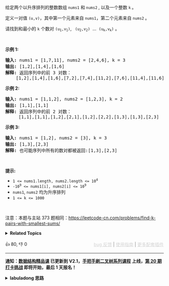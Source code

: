 <p>给定两个以升序排列的整数数组 <code>nums1</code> 和<strong> </strong><code>nums2</code><strong>&nbsp;</strong>,&nbsp;以及一个整数 <code>k</code><strong>&nbsp;</strong>。</p>

<p>定义一对值&nbsp;<code>(u,v)</code>，其中第一个元素来自&nbsp;<code>nums1</code>，第二个元素来自 <code>nums2</code><strong>&nbsp;</strong>。</p>

<p>请找到和最小的 <code>k</code>&nbsp;个数对&nbsp;<code>(u<sub>1</sub>,v<sub>1</sub>)</code>, <code>&nbsp;(u<sub>2</sub>,v<sub>2</sub>)</code> &nbsp;... &nbsp;<code>(u<sub>k</sub>,v<sub>k</sub>)</code>&nbsp;。</p>

<p>&nbsp;</p>

<p><strong>示例 1:</strong></p>

<pre>
<strong>输入:</strong> nums1 = [1,7,11], nums2 = [2,4,6], k = 3
<strong>输出:</strong> [1,2],[1,4],[1,6]
<strong>解释: </strong>返回序列中的前 3 对数：
    [1,2],[1,4],[1,6],[7,2],[7,4],[11,2],[7,6],[11,4],[11,6]
</pre>

<p><strong>示例 2:</strong></p>

<pre>
<strong>输入: </strong>nums1 = [1,1,2], nums2 = [1,2,3], k = 2
<strong>输出: </strong>[1,1],[1,1]
<strong>解释: </strong>返回序列中的前 2 对数：
&nbsp;    [1,1],[1,1],[1,2],[2,1],[1,2],[2,2],[1,3],[1,3],[2,3]
</pre>

<p><strong>示例 3:</strong></p>

<pre>
<strong>输入: </strong>nums1 = [1,2], nums2 = [3], k = 3 
<strong>输出:</strong> [1,3],[2,3]
<strong>解释: </strong>也可能序列中所有的数对都被返回:[1,3],[2,3]
</pre>

<p>&nbsp;</p>

<p><strong>提示:</strong></p>

<ul> 
 <li><code>1 &lt;= nums1.length, nums2.length &lt;= 10<sup>4</sup></code></li> 
 <li><code>-10<sup>9</sup> &lt;= nums1[i], nums2[i] &lt;= 10<sup>9</sup></code></li> 
 <li><code>nums1</code>, <code>nums2</code> 均为升序排列</li> 
 <li><code>1 &lt;= k &lt;= 1000</code></li> 
</ul>

<p>&nbsp;</p>

<p>
 <meta charset="UTF-8" />注意：本题与主站 373&nbsp;题相同：<a href="https://leetcode-cn.com/problems/find-k-pairs-with-smallest-sums/">https://leetcode-cn.com/problems/find-k-pairs-with-smallest-sums/</a></p>

<details><summary><strong>Related Topics</strong></summary>数组 | 堆（优先队列）</details><br>

<div>👍 80, 👎 0<span style='float: right;'><span style='color: gray;'><a href='https://github.com/labuladong/fucking-algorithm/discussions/939' target='_blank' style='color: lightgray;text-decoration: underline;'>bug 反馈</a> | <a href='https://labuladong.gitee.io/article/fname.html?fname=jb插件简介' target='_blank' style='color: lightgray;text-decoration: underline;'>使用指南</a> | <a href='https://labuladong.github.io/algo/images/others/%E5%85%A8%E5%AE%B6%E6%A1%B6.jpg' target='_blank' style='color: lightgray;text-decoration: underline;'>更多配套插件</a></span></span></div>

<div id="labuladong"><hr>

**通知：[数据结构精品课](https://aep.h5.xeknow.com/s/1XJHEO) 已更新到 V2.1，[手把手刷二叉树系列课程](https://aep.xet.tech/s/3YGcq3) 上线，[第 20 期打卡挑战](https://opedk.xet.tech/s/1cEM6U) 即将开始，最后 1 天报名！**

<details><summary><strong>labuladong 思路</strong></summary>

## 基本思路

这道题和 [373. 查找和最小的 K 对数字](/problems/find-k-pairs-with-smallest-sums) 相同。

这道题其实是前文 [单链表的六大解题套路](https://labuladong.github.io/article/fname.html?fname=链表技巧) 中讲过的 [23. 合并K个升序链表](/problems/merge-k-sorted-lists) 的变体。

怎么把这道题变成合并多个有序链表呢？就比如说题目输入的用例：

```java
nums1 = [1,7,11], nums2 = [2,4,6]
```

组合出的所有数对儿这就可以抽象成三个有序链表：

```java
[1, 2] -> [1, 4] -> [1, 6]
[7, 2] -> [7, 4] -> [7, 6]
[11, 2] -> [11, 4] -> [11, 6]
```

这三个链表中每个元素（数对之和）是递增的，所以就可以按照 [23. 合并K个升序链表](/problems/merge-k-sorted-lists) 的思路来合并，取出前 `k` 个作为答案即可。

**标签：二叉堆，[链表双指针](https://mp.weixin.qq.com/mp/appmsgalbum?__biz=MzAxODQxMDM0Mw==&action=getalbum&album_id=2120596033251475465)**

## 解法代码

提示：🟢 标记的是我写的解法代码，🤖 标记的是 chatGPT 翻译的多语言解法代码。如有错误，可以 [点这里](https://github.com/labuladong/fucking-algorithm/issues/1113) 反馈和修正。

<div class="tab-panel"><div class="tab-nav">
<button data-tab-item="cpp" class="tab-nav-button btn " data-tab-group="default" onclick="switchTab(this)">cpp🤖</button>

<button data-tab-item="python" class="tab-nav-button btn " data-tab-group="default" onclick="switchTab(this)">python🤖</button>

<button data-tab-item="java" class="tab-nav-button btn active" data-tab-group="default" onclick="switchTab(this)">java🟢</button>

<button data-tab-item="go" class="tab-nav-button btn " data-tab-group="default" onclick="switchTab(this)">go🤖</button>

<button data-tab-item="javascript" class="tab-nav-button btn " data-tab-group="default" onclick="switchTab(this)">javascript🤖</button>
</div><div class="tab-content">
<div data-tab-item="cpp" class="tab-item " data-tab-group="default"><div class="highlight">

```cpp
// 注意：cpp 代码由 chatGPT🤖 根据我的 java 代码翻译，旨在帮助不同背景的读者理解算法逻辑。
// 本代码已经通过力扣的测试用例，应该可直接成功提交。

class Solution {
public:
    vector<vector<int>> kSmallestPairs(vector<int>& nums1, vector<int>& nums2, int k) {
        // 存储三元组 (num1[i], nums2[i], i)
        // i 记录 nums2 元素的索引位置，用于生成下一个节点
        auto cmp = [](auto & a, auto & b) {
            return a[0] + a[1] > b[0] + b[1];
        };
        priority_queue<vector<int>, vector<vector<int>>, decltype(cmp)> pq(cmp);
        // 按照 23 题的逻辑初始化优先级队列
        for (int i = 0; i < nums1.size(); i++) {
            pq.push({nums1[i], nums2[0], 0});
        }

        vector<vector<int>> res;
        // 执行合并多个有序链表的逻辑
        while (!pq.empty() && k > 0) {
            auto cur = pq.top();
            pq.pop();
            k--;
            // 链表中的下一个节点加入优先级队列
            int next_index = cur[2] + 1;
            if (next_index < nums2.size()) {
                pq.push({cur[0], nums2[next_index], next_index});
            }

            vector<int> pair;
            pair.push_back(cur[0]);
            pair.push_back(cur[1]);
            res.push_back(pair);
        }
        return res;
    }
};
```

</div></div>

<div data-tab-item="python" class="tab-item " data-tab-group="default"><div class="highlight">

```python
# 注意：python 代码由 chatGPT🤖 根据我的 java 代码翻译，旨在帮助不同背景的读者理解算法逻辑。
# 本代码已经通过力扣的测试用例，应该可直接成功提交。

class Solution:
    def kSmallestPairs(self, nums1: List[int], nums2: List[int], k: int) -> List[List[int]]:
        # 存储三元组 (num1[i], nums2[i], i)
        # i 记录 nums2 元素的索引位置，用于生成下一个节点
        pq = []
        for i in range(len(nums1)):
            heapq.heappush(pq, [nums1[i]+nums2[0], nums1[i], nums2[0], 0])

        res = []
        while pq and k > 0:
            _, num1, num2, idx2 = heapq.heappop(pq)
            res.append([num1, num2])
            k -= 1
            if idx2 < len(nums2)-1:
                heapq.heappush(pq, [num1+nums2[idx2+1], num1, nums2[idx2+1], idx2+1])
        return res
```

</div></div>

<div data-tab-item="java" class="tab-item active" data-tab-group="default"><div class="highlight">

```java
class Solution {
    public List<List<Integer>> kSmallestPairs(int[] nums1, int[] nums2, int k) {
        // 存储三元组 (num1[i], nums2[i], i)
        // i 记录 nums2 元素的索引位置，用于生成下一个节点
        PriorityQueue<int[]> pq = new PriorityQueue<>((a, b) -> {
            // 按照数对的元素和升序排序
            return (a[0] + a[1]) - (b[0] + b[1]);
        });
        // 按照 23 题的逻辑初始化优先级队列
        for (int i = 0; i < nums1.length; i++) {
            pq.offer(new int[]{nums1[i], nums2[0], 0});
        }

        List<List<Integer>> res = new ArrayList<>();
        // 执行合并多个有序链表的逻辑
        while (!pq.isEmpty() && k > 0) {
            int[] cur = pq.poll();
            k--;
            // 链表中的下一个节点加入优先级队列
            int next_index = cur[2] + 1;
            if (next_index < nums2.length) {
                pq.add(new int[]{cur[0], nums2[next_index], next_index});
            }

            List<Integer> pair = new ArrayList<>();
            pair.add(cur[0]);
            pair.add(cur[1]);
            res.add(pair);
        }
        return res;
    }
}
```

</div></div>

<div data-tab-item="go" class="tab-item " data-tab-group="default"><div class="highlight">

```go
// 注意：go 代码由 chatGPT🤖 根据我的 java 代码翻译，旨在帮助不同背景的读者理解算法逻辑。
// 本代码已经通过力扣的测试用例，应该可直接成功提交。

import (
	"container/heap"
	"fmt"
)

type item struct {
	num1   int
	num2   int
	num2Index int
}

// 用于转换 item 为 heap 中实际存储的数据
type itemHeap []item

func (h itemHeap) Len() int { return len(h) }
func (h itemHeap) Less(i, j int) bool {
	return h[i].num1 + h[i].num2 < h[j].num1 + h[j].num2
}
func (h itemHeap) Swap(i, j int) { h[i], h[j] = h[j], h[i] }
func (h *itemHeap) Push(x interface{}) { *h = append(*h, x.(item)) }
func (h *itemHeap) Pop() interface{} {
	old := *h
	n := len(old)
	x := old[n-1]
	*h = old[:n-1]
	return x
}

func kSmallestPairs(nums1 []int, nums2 []int, k int) [][]int {
	// 存储三元组 (num1[i], nums2[i], i)
	// i 记录 nums2 元素的索引位置，用于生成下一个节点
	pq := &itemHeap{}
	heap.Init(pq)

	// 按照23题的逻辑初始化优先级队列
	for i := 0; i < len(nums1); i++ {
		heap.Push(pq, item{nums1[i], nums2[0], 0})
	}

	res := [][]int{}
	// 执行合并多个有序链表的逻辑
	for pq.Len() > 0 && k > 0 {
		cur := heap.Pop(pq).(item)
		k--
		// 链表中的下一个节点加入优先级队列
		nextIndex := cur.num2Index + 1
		if nextIndex < len(nums2) {
			heap.Push(pq, item{cur.num1, nums2[nextIndex], nextIndex})
		}

		pair := []int{cur.num1, cur.num2}
		res = append(res, pair)
	}
	return res
}
```

</div></div>

<div data-tab-item="javascript" class="tab-item " data-tab-group="default"><div class="highlight">

```javascript
// 注意：javascript 代码由 chatGPT🤖 根据我的 java 代码翻译，旨在帮助不同背景的读者理解算法逻辑。
// 本代码还未经过力扣测试，仅供参考，如有疑惑，可以参照我写的 java 代码对比查看。

/**
 * @param {number[]} nums1
 * @param {number[]} nums2
 * @param {number} k
 * @return {number[][]}
 */

var kSmallestPairs = function(nums1, nums2, k) {
    // 存储三元组 (num1[i], nums2[i], i)
    // i 记录 nums2 元素的索引位置，用于生成下一个节点
    const pq = new PriorityQueue((a, b) => {
        // 按照数对的元素和升序排序
        return (a[0] + a[1]) - (b[0] + b[1]);
    });
    // 按照 23 题的逻辑初始化优先级队列
    for (let i = 0; i < nums1.length; i++) {
        pq.offer([nums1[i], nums2[0], 0]);
    }

    const res = [];
    // 执行合并多个有序链表的逻辑
    while (!pq.isEmpty() && k > 0) {
        const cur = pq.poll();
        k--;
        // 链表中的下一个节点加入优先级队列
        const next_index = cur[2] + 1;
        if (next_index < nums2.length) {
            pq.add([cur[0], nums2[next_index], next_index]);
        }

        const pair = [];
        pair.push(cur[0]);
        pair.push(cur[1]);
        res.push(pair);
    }
    return res;
};

// An implementation of the PriorityQueue.
class PriorityQueue {
    constructor(compare = (a, b) => a - b) {
        this.compare = compare;
        this.heap = [];
    }
    get size() {
        return this.heap.length;
    }
    isEmpty() {
        return this.size === 0;
    }
    peek() {
        return this.heap[0];
    }
    offer(node) {
        this.heap.push(node);
        this._siftUp();
    }
    poll() {
        const poppedValue = this.peek();
        const bottom = this.size - 1;
        if (bottom > 0) {
            this._swap(0, bottom);
        }
        this.heap.pop();
        this._siftDown();
        return poppedValue;
    }
    _greater(i, j) {
        return this.compare(this.heap[i], this.heap[j]) < 0;
    }
    _swap(i, j) {
        [this.heap[i], this.heap[j]] = [this.heap[j], this.heap[i]];
    }
    _siftUp() {
        let nodeIdx = this.size - 1;
        while (nodeIdx > 0 && this._greater(nodeIdx, Math.floor((nodeIdx + 1) / 2) - 1)) {
            const parentIdx = Math.floor((nodeIdx + 1) / 2) - 1;
            this._swap(nodeIdx, parentIdx);
            nodeIdx = parentIdx;
        }
    }
    _siftDown() {
        let nodeIdx = 0;
        while (
            (2 * nodeIdx + 1 < this.size && this._greater(2 * nodeIdx + 1, nodeIdx)) ||
            (2 * nodeIdx + 2 < this.size && this._greater(2 * nodeIdx + 2, nodeIdx))
        ) {
            const greaterChildIdx =
                2 * nodeIdx + 2 >= this.size || this._greater(2 * nodeIdx + 1, 2 * nodeIdx + 2)
                    ? 2 * nodeIdx + 1
                    : 2 * nodeIdx + 2;
            this._swap(greaterChildIdx, nodeIdx);
            nodeIdx = greaterChildIdx;
        }
    }
}
```

</div></div>
</div></div>

**类似题目**：
  - [剑指 Offer II 061. 和最小的 k 个数对 🟠](/problems/qn8gGX)

</details>
</div>



